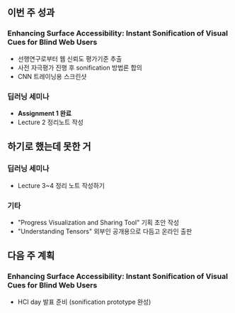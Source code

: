 ## 이번 주 성과

### Enhancing Surface Accessibility: Instant Sonification of Visual Cues for Blind Web Users

* 선행연구로부터 웹 신뢰도 평가기준 추출
* 사전 자극평가 진행 후 sonification 방법론 합의
* CNN 트레이닝용 스크린샷

### 딥러닝 세미나

* **Assignment 1 완료**
* Lecture 2 정리노트 작성

## 하기로 했는데 못한 거

### 딥러닝 세미나

* Lecture 3~4 정리 노트 작성하기

### 기타

* "Progress Visualization and Sharing Tool" 기획 초안 작성
* "Understanding Tensors" 외부인 공개용으로 다듬고 온라인 출판

## 다음 주 계획 

### Enhancing Surface Accessibility: Instant Sonification of Visual Cues for Blind Web Users

* HCI day 발표 준비 (sonification prototype 완성)

